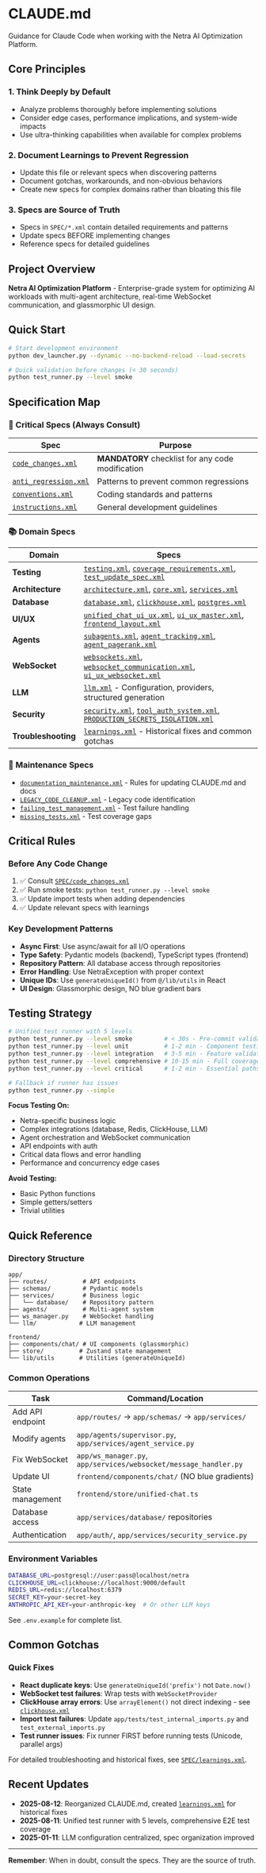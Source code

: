 # CLAUDE.md

Guidance for Claude Code when working with the Netra AI Optimization Platform.

## Core Principles

### 1. Think Deeply by Default
- Analyze problems thoroughly before implementing solutions
- Consider edge cases, performance implications, and system-wide impacts
- Use ultra-thinking capabilities when available for complex problems

### 2. Document Learnings to Prevent Regression
- Update this file or relevant specs when discovering patterns
- Document gotchas, workarounds, and non-obvious behaviors  
- Create new specs for complex domains rather than bloating this file

### 3. Specs are Source of Truth
- Specs in `SPEC/*.xml` contain detailed requirements and patterns
- Update specs BEFORE implementing changes
- Reference specs for detailed guidelines

## Project Overview

**Netra AI Optimization Platform** - Enterprise-grade system for optimizing AI workloads with multi-agent architecture, real-time WebSocket communication, and glassmorphic UI design.

## Quick Start

```bash
# Start development environment
python dev_launcher.py --dynamic --no-backend-reload --load-secrets

# Quick validation before changes (< 30 seconds)
python test_runner.py --level smoke
```

## Specification Map

### 🔴 Critical Specs (Always Consult)
| Spec | Purpose |
|------|---------|
| [`code_changes.xml`](SPEC/code_changes.xml) | **MANDATORY** checklist for any code modification |
| [`anti_regression.xml`](SPEC/anti_regression.xml) | Patterns to prevent common regressions |
| [`conventions.xml`](SPEC/conventions.xml) | Coding standards and patterns |
| [`instructions.xml`](SPEC/instructions.xml) | General development guidelines |

### 📚 Domain Specs
| Domain | Specs |
|--------|-------|
| **Testing** | [`testing.xml`](SPEC/testing.xml), [`coverage_requirements.xml`](SPEC/coverage_requirements.xml), [`test_update_spec.xml`](SPEC/test_update_spec.xml) |
| **Architecture** | [`architecture.xml`](SPEC/architecture.xml), [`core.xml`](SPEC/core.xml), [`services.xml`](SPEC/services.xml) |
| **Database** | [`database.xml`](SPEC/database.xml), [`clickhouse.xml`](SPEC/clickhouse.xml), [`postgres.xml`](SPEC/postgres.xml) |
| **UI/UX** | [`unified_chat_ui_ux.xml`](SPEC/unified_chat_ui_ux.xml), [`ui_ux_master.xml`](SPEC/ui_ux_master.xml), [`frontend_layout.xml`](SPEC/frontend_layout.xml) |
| **Agents** | [`subagents.xml`](SPEC/subagents.xml), [`agent_tracking.xml`](SPEC/agent_tracking.xml), [`agent_pagerank.xml`](SPEC/agent_pagerank.xml) |
| **WebSocket** | [`websockets.xml`](SPEC/websockets.xml), [`websocket_communication.xml`](SPEC/websocket_communication.xml), [`ui_ux_websocket.xml`](SPEC/ui_ux_websocket.xml) |
| **LLM** | [`llm.xml`](SPEC/llm.xml) - Configuration, providers, structured generation |
| **Security** | [`security.xml`](SPEC/security.xml), [`tool_auth_system.xml`](SPEC/tool_auth_system.xml), [`PRODUCTION_SECRETS_ISOLATION.xml`](SPEC/PRODUCTION_SECRETS_ISOLATION.xml) |
| **Troubleshooting** | [`learnings.xml`](SPEC/learnings.xml) - Historical fixes and common gotchas |

### 🧹 Maintenance Specs
- [`documentation_maintenance.xml`](SPEC/documentation_maintenance.xml) - Rules for updating CLAUDE.md and docs
- [`LEGACY_CODE_CLEANUP.xml`](SPEC/LEGACY_CODE_CLEANUP.xml) - Legacy code identification
- [`failing_test_management.xml`](SPEC/failing_test_management.xml) - Test failure handling
- [`missing_tests.xml`](SPEC/missing_tests.xml) - Test coverage gaps

## Critical Rules

### Before Any Code Change
1. ✅ Consult [`SPEC/code_changes.xml`](SPEC/code_changes.xml)
2. ✅ Run smoke tests: `python test_runner.py --level smoke`
3. ✅ Update import tests when adding dependencies
4. ✅ Update relevant specs with learnings

### Key Development Patterns
- **Async First**: Use async/await for all I/O operations
- **Type Safety**: Pydantic models (backend), TypeScript types (frontend)
- **Repository Pattern**: All database access through repositories
- **Error Handling**: Use NetraException with proper context
- **Unique IDs**: Use `generateUniqueId()` from `@/lib/utils` in React
- **UI Design**: Glassmorphic design, NO blue gradient bars

## Testing Strategy

```bash
# Unified test runner with 5 levels
python test_runner.py --level smoke         # < 30s - Pre-commit validation
python test_runner.py --level unit          # 1-2 min - Component testing
python test_runner.py --level integration   # 3-5 min - Feature validation
python test_runner.py --level comprehensive # 10-15 min - Full coverage (97% target)
python test_runner.py --level critical      # 1-2 min - Essential paths

# Fallback if runner has issues
python test_runner.py --simple
```

**Focus Testing On:**
- Netra-specific business logic
- Complex integrations (database, Redis, ClickHouse, LLM)
- Agent orchestration and WebSocket communication
- API endpoints with auth
- Critical data flows and error handling
- Performance and concurrency edge cases

**Avoid Testing:**
- Basic Python functions
- Simple getters/setters
- Trivial utilities

## Quick Reference

### Directory Structure
```
app/
├── routes/          # API endpoints
├── schemas/         # Pydantic models
├── services/        # Business logic
│   └── database/    # Repository pattern
├── agents/          # Multi-agent system
├── ws_manager.py    # WebSocket handling
└── llm/            # LLM management

frontend/
├── components/chat/ # UI components (glassmorphic)
├── store/          # Zustand state management
└── lib/utils       # Utilities (generateUniqueId)
```

### Common Operations

| Task | Command/Location |
|------|-----------------|
| Add API endpoint | `app/routes/` → `app/schemas/` → `app/services/` |
| Modify agents | `app/agents/supervisor.py`, `app/services/agent_service.py` |
| Fix WebSocket | `app/ws_manager.py`, `app/services/websocket/message_handler.py` |
| Update UI | `frontend/components/chat/` (NO blue gradients) |
| State management | `frontend/store/unified-chat.ts` |
| Database access | `app/services/database/` repositories |
| Authentication | `app/auth/`, `app/services/security_service.py` |

### Environment Variables
```bash
DATABASE_URL=postgresql://user:pass@localhost/netra
CLICKHOUSE_URL=clickhouse://localhost:9000/default
REDIS_URL=redis://localhost:6379
SECRET_KEY=your-secret-key
ANTHROPIC_API_KEY=your-anthropic-key  # Or other LLM keys
```

See `.env.example` for complete list.

## Common Gotchas

### Quick Fixes
- **React duplicate keys**: Use `generateUniqueId('prefix')` not `Date.now()`
- **WebSocket test failures**: Wrap tests with `WebSocketProvider`
- **ClickHouse array errors**: Use `arrayElement()` not direct indexing - see [`clickhouse.xml`](SPEC/clickhouse.xml)
- **Import test failures**: Update `app/tests/test_internal_imports.py` and `test_external_imports.py`
- **Test runner issues**: Fix runner FIRST before running tests (Unicode, parallel args)

For detailed troubleshooting and historical fixes, see [`SPEC/learnings.xml`](SPEC/learnings.xml).

## Recent Updates

- **2025-08-12**: Reorganized CLAUDE.md, created [`learnings.xml`](SPEC/learnings.xml) for historical fixes
- **2025-08-11**: Unified test runner with 5 levels, comprehensive E2E test coverage
- **2025-01-11**: LLM configuration centralized, spec organization improved

---

**Remember**: When in doubt, consult the specs. They are the source of truth.